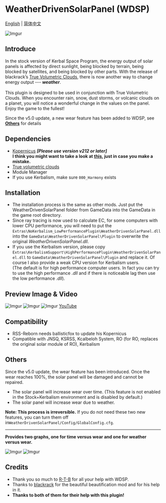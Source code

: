 # WeatherDrivenSolarPanel (WDSP)
[English](https://github.com/Aebestach/WeatherDrivenSolarPanel/blob/master/README.md) | [简体中文](https://www.bilibili.com/read/cv31075491/)

![Imgur](https://i.imgur.com/WoxMQ3K.jpg)

## Introduce

In the stock version of Kerbal Space Program, the energy output of solar panels is affected by direct sunlight, being blocked by terrain, being blocked by satellites, and being blocked by other parts. With the release of blackrack’s [True Volumetric Clouds](https://www.patreon.com/blackrack/posts), there is now another way to change energy output --- ***weather***. <br><br>This plugin is designed to be used in conjunction with True Volumetric Clouds. When you encounter rain, snow, dust storms, or volcanic clouds on a planet, you will notice a wonderful change in the values on the panel. Enjoy the game to the fullest!

Since the v5.0 update, a new wear feature has been added to WDSP, see [**Others**](https://github.com/Aebestach/WeatherDrivenSolarPanel?tab=readme-ov-file#others) for details

## Dependencies

- [Kopernicus](https://github.com/Kopernicus/Kopernicus)  ***[Please use version v212 or later]*** 
<br> **I think you might want to take a look at [this](https://github.com/Aebestach/WeatherDrivenSolarPanel/issues/5), just in case you make a mistake.**
- [True volumetric clouds](https://www.patreon.com/blackrack/posts)
- Module Manager
- If you use Kerbalism, make sure `000_Harmony` exists

## Installation
- The installation process is the same as other mods. Just put the WeatherDrivenSolarPanel folder from GameData into the GameData in the game root directory. 
- Since ray tracing is now used to calculate EC, for some computers with lower CPU performance, you will need to put the `Extras\NoKerbalism_LowPerformancePlugin\WeatherDrivenSolarPanel.dll` into the `GameData\WeatherDrivenSolarPanel\Plugin` to overwrite the original *WeatherDrivenSolarPanel.dll*. 
- If you use the Kerbalism version, please copy `Extras\KerbalismSupport\HighPerformancePlugin\WeatherDrivenSolarPanel.dll` to `GameData\WeatherDrivenSolarPanel\Plugin` and replace it. Of course I also provide a weak CPU version for Kerbalism users.
<br>(The default is for high performance computer users. In fact you can try to use the high performance *.dll* and if there is noticeable lag then use the low performance *.dll*).

## Preview Image & Video
![Imgur](https://i.imgur.com/B9q2Rak.jpg)
![Imgur](https://i.imgur.com/drHOD4A.jpg)
![Imgur](https://i.imgur.com/oz1DLv0.jpg)
[YouTube](https://youtu.be/IKnQO8X81A4?si=3_P_wxlH7WFWAL_2) 


## Compatibility
- RSS-Reborn needs ballisticfox to update his Kopernicus
- Compatible with JNSQ, KSRSS, Kcalbeloh System, RO (for RO, replaces the original solar module of RO), Kerbalism

## Others 
Since the v5.0 update, the wear feature has been introduced. Once the wear reaches 100%, the solar panel will be damaged and cannot be repaired.
- The solar panel will increase wear over time. (This feature is not enabled in the Stock+Kerbalism environment and is disabled by default.)
- The solar panel will increase wear due to weather.

**Note: This process is irreversible.** If you do not need these two new features, you can turn them off in`WeatherDrivenSolarPanel/Config/GlobalConfig.cfg`.

* * *
**Provides two graphs, one for time versus wear and one for weather versus wear.**

![Imgur](https://i.imgur.com/vvyXzUw.png)
![Imgur](https://i.imgur.com/YpfMMHJ.png)

## Credits
- Thank you so much to [R-T-B](https://github.com/R-T-B)  for all your help with WDSP.
- Thanks to [blackrack](https://github.com/LGhassen)  for the beautiful beautification mod and for his help in it.
-  **Thanks to both of them for their help with this plugin!**
